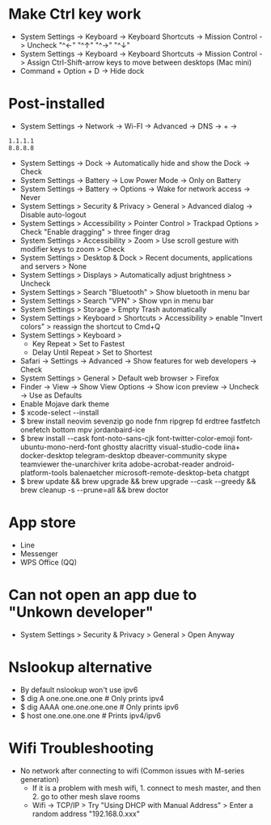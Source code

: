 Make Ctrl key work
=====
* System Settings -> Keyboard -> Keyboard Shortcuts -> Mission Control -> Uncheck "^←" "^↑" "^→" "^↓"
* System Settings -> Keyboard -> Keyboard Shortcuts -> Mission Control -> Assign Ctrl-Shift-arrow keys to move between desktops (Mac mini)
* Command + Option + D -> Hide dock

Post-installed
=====
* System Settings -> Network -> Wi-FI -> Advanced -> DNS -> + ->
```
1.1.1.1
8.8.8.8
```
* System Settings -> Dock -> Automatically hide and show the Dock -> Check
* System Settings -> Battery -> Low Power Mode -> Only on Battery
* System Settings -> Battery -> Options -> Wake for network access -> Never
* System Settings > Security & Privacy > General > Advanced dialog -> Disable auto-logout
* System Settings > Accessibility > Pointer Control > Trackpad Options > Check "Enable dragging" > three finger drag
* System Settings > Accessibility > Zoom > Use scroll gesture with modifier keys to zoom > Check
* System Settings > Desktop & Dock > Recent documents, applications and servers > None
* System Settings > Displays > Automatically adjust brightness > Uncheck
* System Settings > Search "Bluetooth" > Show bluetooth in menu bar
* System Settings > Search "VPN" > Show vpn in menu bar
* System Settings > Storage > Empty Trash automatically
* System Settings > Keyboard > Shortcuts > Accessibility > enable "Invert colors" > reassign the shortcut to Cmd+Q
* System Settings > Keyboard >
    * Key Repeat > Set to Fastest
    * Delay Until Repeat > Set to Shortest
* Safari -> Settings -> Advanced -> Show features for web developers -> Check
* System Settings > General > Default web browser > Firefox
* Finder -> View -> Show View Options -> Show icon preview -> Uncheck -> Use as Defaults
* Enable Mojave dark theme
* $ xcode-select --install
* $ brew install neovim sevenzip go node fnm ripgrep fd erdtree fastfetch onefetch bottom mpv jordanbaird-ice
* $ brew install --cask font-noto-sans-cjk font-twitter-color-emoji font-ubuntu-mono-nerd-font ghostty alacritty visual-studio-code iina+ docker-desktop telegram-desktop dbeaver-community skype teamviewer the-unarchiver krita adobe-acrobat-reader android-platform-tools balenaetcher microsoft-remote-desktop-beta chatgpt
* $ brew update && brew upgrade && brew upgrade --cask --greedy && brew cleanup -s --prune=all && brew doctor

App store
=====
* Line
* Messenger
* WPS Office (QQ)

Can not open an app due to "Unkown developer"
=====
* System Settings > Security & Privacy > General > Open Anyway

Nslookup alternative
=====
* By default nslookup won't use ipv6
* $ dig A one.one.one.one # Only prints ipv4
* $ dig AAAA one.one.one.one # Only prints ipv6
* $ host one.one.one.one # Prints ipv4/ipv6

Wifi Troubleshooting
=====
* No network after connecting to wifi (Common issues with M-series generation)
  * If it is a problem with mesh wifi, 1. connect to mesh master, and then 2. go to other mesh slave rooms
  * Wifi -> TCP/IP > Try "Using DHCP with Manual Address" > Enter a random address "192.168.0.xxx"

